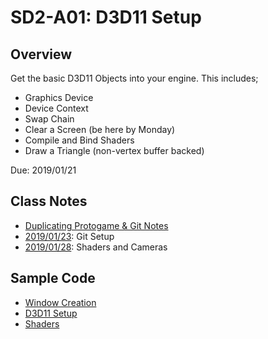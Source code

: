 SD2-A01: D3D11 Setup
======

## Overview
Get the basic D3D11 Objects into your engine.  This includes;

- Graphics Device
- Device Context
- Swap Chain
- Clear a Screen (be here by Monday)
- Compile and Bind Shaders
- Draw a Triangle (non-vertex buffer backed)

Due: 2019/01/21

## Class Notes
- [Duplicating Protogame & Git Notes](../../../examples/common/gitclone)
- [2019/01/23](CLASS_00.md): Git Setup
- [2019/01/28](CLASS_01.md): Shaders and Cameras

## Sample Code
- [Window Creation](../../../examples/window/create/)
- [D3D11 Setup](../../../examples/d3d11/setup/)
- [Shaders](../../../examples/d3d11/shader/)
